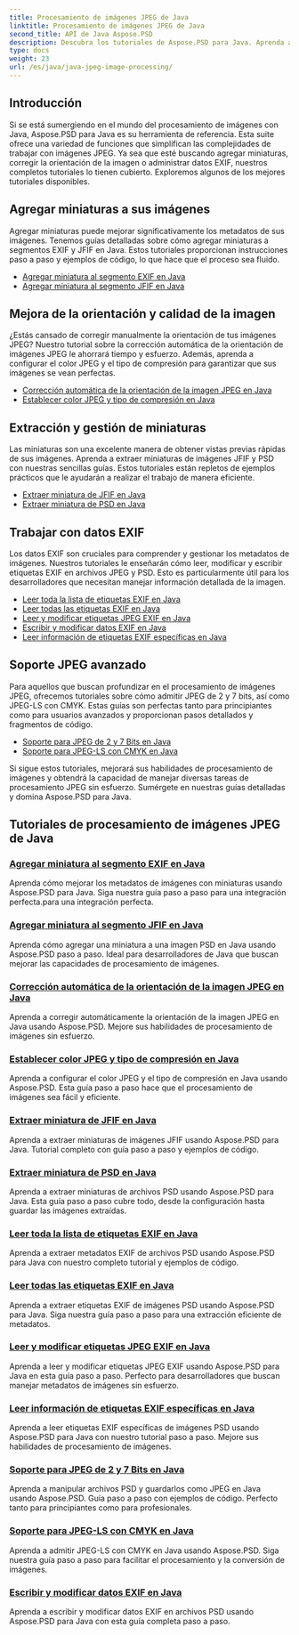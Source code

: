 ```yaml
---
title: Procesamiento de imágenes JPEG de Java
linktitle: Procesamiento de imágenes JPEG de Java
second_title: API de Java Aspose.PSD
description: Descubra los tutoriales de Aspose.PSD para Java. Aprenda a manejar el procesamiento EXIF, JFIF, JPEG y más con guías paso a paso y ejemplos de código.
type: docs
weight: 23
url: /es/java/java-jpeg-image-processing/
---
```


## Introducción

Si se está sumergiendo en el mundo del procesamiento de imágenes con Java, Aspose.PSD para Java es su herramienta de referencia. Esta suite ofrece una variedad de funciones que simplifican las complejidades de trabajar con imágenes JPEG. Ya sea que esté buscando agregar miniaturas, corregir la orientación de la imagen o administrar datos EXIF, nuestros completos tutoriales lo tienen cubierto. Exploremos algunos de los mejores tutoriales disponibles.

## Agregar miniaturas a sus imágenes

Agregar miniaturas puede mejorar significativamente los metadatos de sus imágenes. Tenemos guías detalladas sobre cómo agregar miniaturas a segmentos EXIF y JFIF en Java. Estos tutoriales proporcionan instrucciones paso a paso y ejemplos de código, lo que hace que el proceso sea fluido.

- [Agregar miniatura al segmento EXIF en Java](./add-thumbnail-to-exif-segment-java/)
- [Agregar miniatura al segmento JFIF en Java](./add-thumbnail-to-jfif-segment-java/)

## Mejora de la orientación y calidad de la imagen

¿Estás cansado de corregir manualmente la orientación de tus imágenes JPEG? Nuestro tutorial sobre la corrección automática de la orientación de imágenes JPEG le ahorrará tiempo y esfuerzo. Además, aprenda a configurar el color JPEG y el tipo de compresión para garantizar que sus imágenes se vean perfectas.

- [Corrección automática de la orientación de la imagen JPEG en Java](./auto-correct-jpeg-image-orientation-java/)
- [Establecer color JPEG y tipo de compresión en Java](./set-jpeg-color-compression-type-java/)

## Extracción y gestión de miniaturas

Las miniaturas son una excelente manera de obtener vistas previas rápidas de sus imágenes. Aprenda a extraer miniaturas de imágenes JFIF y PSD con nuestras sencillas guías. Estos tutoriales están repletos de ejemplos prácticos que le ayudarán a realizar el trabajo de manera eficiente.

- [Extraer miniatura de JFIF en Java](./extract-thumbnail-from-jfif-java/)
- [Extraer miniatura de PSD en Java](./extract-thumbnail-from-psd-java/)

## Trabajar con datos EXIF

Los datos EXIF son cruciales para comprender y gestionar los metadatos de imágenes. Nuestros tutoriales le enseñarán cómo leer, modificar y escribir etiquetas EXIF en archivos JPEG y PSD. Esto es particularmente útil para los desarrolladores que necesitan manejar información detallada de la imagen.

- [Leer toda la lista de etiquetas EXIF en Java](./read-all-exif-tag-list-java/)
- [Leer todas las etiquetas EXIF en Java](./read-all-exif-tags-java/)
- [Leer y modificar etiquetas JPEG EXIF en Java](./read-modify-jpeg-exif-tags-java/)
- [Escribir y modificar datos EXIF en Java](./write-modify-exif-data-java/)
- [Leer información de etiquetas EXIF específicas en Java](./read-specific-exif-tags-info-java/)

## Soporte JPEG avanzado

Para aquellos que buscan profundizar en el procesamiento de imágenes JPEG, ofrecemos tutoriales sobre cómo admitir JPEG de 2 y 7 bits, así como JPEG-LS con CMYK. Estas guías son perfectas tanto para principiantes como para usuarios avanzados y proporcionan pasos detallados y fragmentos de código.

- [Soporte para JPEG de 2 y 7 Bits en Java](./support-2-7-bits-jpeg-java/)
- [Soporte para JPEG-LS con CMYK en Java](./support-jpeg-ls-cmyk-java/)

Si sigue estos tutoriales, mejorará sus habilidades de procesamiento de imágenes y obtendrá la capacidad de manejar diversas tareas de procesamiento JPEG sin esfuerzo. Sumérgete en nuestras guías detalladas y domina Aspose.PSD para Java.
## Tutoriales de procesamiento de imágenes JPEG de Java
### [Agregar miniatura al segmento EXIF en Java](./add-thumbnail-to-exif-segment-java/)
Aprenda cómo mejorar los metadatos de imágenes con miniaturas usando Aspose.PSD para Java. Siga nuestra guía paso a paso para una integración perfecta.para una integración perfecta.
### [Agregar miniatura al segmento JFIF en Java](./add-thumbnail-to-jfif-segment-java/)
Aprenda cómo agregar una miniatura a una imagen PSD en Java usando Aspose.PSD paso a paso. Ideal para desarrolladores de Java que buscan mejorar las capacidades de procesamiento de imágenes.
### [Corrección automática de la orientación de la imagen JPEG en Java](./auto-correct-jpeg-image-orientation-java/)
Aprenda a corregir automáticamente la orientación de la imagen JPEG en Java usando Aspose.PSD. Mejore sus habilidades de procesamiento de imágenes sin esfuerzo.
### [Establecer color JPEG y tipo de compresión en Java](./set-jpeg-color-compression-type-java/)
Aprenda a configurar el color JPEG y el tipo de compresión en Java usando Aspose.PSD. Esta guía paso a paso hace que el procesamiento de imágenes sea fácil y eficiente.
### [Extraer miniatura de JFIF en Java](./extract-thumbnail-from-jfif-java/)
Aprenda a extraer miniaturas de imágenes JFIF usando Aspose.PSD para Java. Tutorial completo con guía paso a paso y ejemplos de código.
### [Extraer miniatura de PSD en Java](./extract-thumbnail-from-psd-java/)
Aprenda a extraer miniaturas de archivos PSD usando Aspose.PSD para Java. Esta guía paso a paso cubre todo, desde la configuración hasta guardar las imágenes extraídas.
### [Leer toda la lista de etiquetas EXIF en Java](./read-all-exif-tag-list-java/)
Aprenda a extraer metadatos EXIF de archivos PSD usando Aspose.PSD para Java con nuestro completo tutorial y ejemplos de código.
### [Leer todas las etiquetas EXIF en Java](./read-all-exif-tags-java/)
Aprenda a extraer etiquetas EXIF de imágenes PSD usando Aspose.PSD para Java. Siga nuestra guía paso a paso para una extracción eficiente de metadatos.
### [Leer y modificar etiquetas JPEG EXIF en Java](./read-modify-jpeg-exif-tags-java/)
Aprenda a leer y modificar etiquetas JPEG EXIF usando Aspose.PSD para Java en esta guía paso a paso. Perfecto para desarrolladores que buscan manejar metadatos de imágenes sin esfuerzo.
### [Leer información de etiquetas EXIF específicas en Java](./read-specific-exif-tags-info-java/)
Aprenda a leer etiquetas EXIF específicas de imágenes PSD usando Aspose.PSD para Java con nuestro tutorial paso a paso. Mejore sus habilidades de procesamiento de imágenes.
### [Soporte para JPEG de 2 y 7 Bits en Java](./support-2-7-bits-jpeg-java/)
Aprenda a manipular archivos PSD y guardarlos como JPEG en Java usando Aspose.PSD. Guía paso a paso con ejemplos de código. Perfecto tanto para principiantes como para profesionales.
### [Soporte para JPEG-LS con CMYK en Java](./support-jpeg-ls-cmyk-java/)
Aprenda a admitir JPEG-LS con CMYK en Java usando Aspose.PSD. Siga nuestra guía paso a paso para facilitar el procesamiento y la conversión de imágenes.
### [Escribir y modificar datos EXIF en Java](./write-modify-exif-data-java/)
Aprenda a escribir y modificar datos EXIF en archivos PSD usando Aspose.PSD para Java con esta guía completa paso a paso.